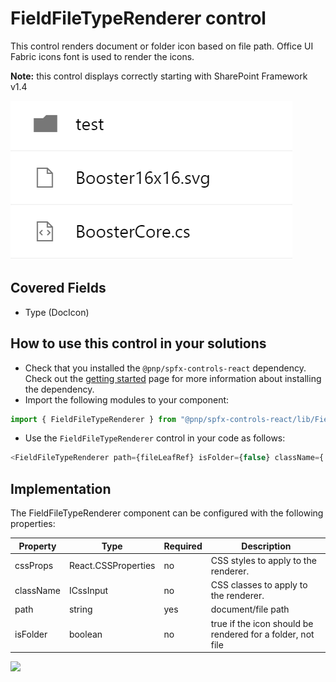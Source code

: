 # FieldFileTypeRenderer control

This control renders document or folder icon based on file path. Office UI Fabric icons font is used to render the icons.

**Note:** this control displays correctly starting with SharePoint Framework v1.4

![FieldFileTypeRenderer control output](../../assets/FieldFileTypeRenderer.png)

## Covered Fields
- Type (DocIcon)

## How to use this control in your solutions

- Check that you installed the `@pnp/spfx-controls-react` dependency. Check out the [getting started](../getting-started) page for more information about installing the dependency.
- Import the following modules to your component:

```TypeScript
import { FieldFileTypeRenderer } from "@pnp/spfx-controls-react/lib/FieldFileTypeRenderer";
```

- Use the `FieldFileTypeRenderer` control in your code as follows:

```TypeScript
<FieldFileTypeRenderer path={fileLeafRef} isFolder={false} className={'some-class'} cssProps={{ background: '#f00' }} />
```

## Implementation

The FieldFileTypeRenderer component can be configured with the following properties:

| Property | Type | Required | Description |
| ---- | ---- | ---- | ---- |
| cssProps | React.CSSProperties | no | CSS styles to apply to the renderer. |
| className | ICssInput | no | CSS classes to apply to the renderer. |
| path | string | yes | document/file path |
| isFolder | boolean | no | true if the icon should be rendered for a folder, not file |

![](https://telemetry.sharepointpnp.com/sp-dev-fx-controls-react/wiki/controls/fields/FieldFileTypeRenderer)

